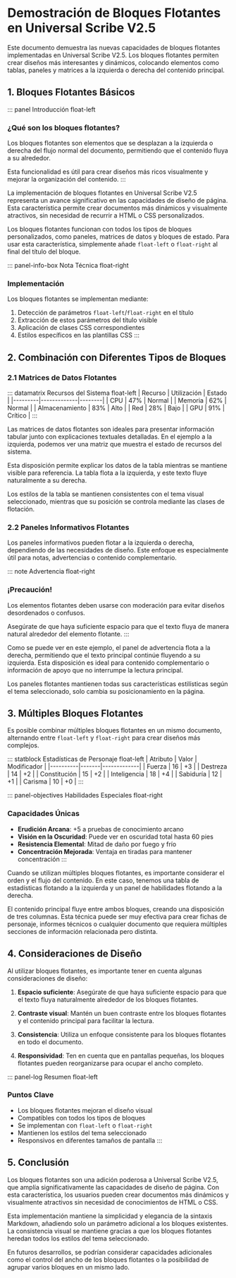 # Demostración de Bloques Flotantes en Universal Scribe V2.5

Este documento demuestra las nuevas capacidades de bloques flotantes implementadas en Universal Scribe V2.5. Los bloques flotantes permiten crear diseños más interesantes y dinámicos, colocando elementos como tablas, paneles y matrices a la izquierda o derecha del contenido principal.

## 1. Bloques Flotantes Básicos

::: panel Introducción float-left
### ¿Qué son los bloques flotantes?

Los bloques flotantes son elementos que se desplazan a la izquierda o derecha del flujo normal del documento, permitiendo que el contenido fluya a su alrededor.

Esta funcionalidad es útil para crear diseños más ricos visualmente y mejorar la organización del contenido.
:::

La implementación de bloques flotantes en Universal Scribe V2.5 representa un avance significativo en las capacidades de diseño de página. Esta característica permite crear documentos más dinámicos y visualmente atractivos, sin necesidad de recurrir a HTML o CSS personalizados.

Los bloques flotantes funcionan con todos los tipos de bloques personalizados, como paneles, matrices de datos y bloques de estado. Para usar esta característica, simplemente añade `float-left` o `float-right` al final del título del bloque.

::: panel-info-box Nota Técnica float-right
### Implementación

Los bloques flotantes se implementan mediante:

1. Detección de parámetros `float-left`/`float-right` en el título
2. Extracción de estos parámetros del título visible
3. Aplicación de clases CSS correspondientes
4. Estilos específicos en las plantillas CSS
:::

## 2. Combinación con Diferentes Tipos de Bloques

### 2.1 Matrices de Datos Flotantes

::: datamatrix Recursos del Sistema float-left
| Recurso | Utilización | Estado |
|---------|-------------|--------|
| CPU | 47% | Normal |
| Memoria | 62% | Normal |
| Almacenamiento | 83% | Alto |
| Red | 28% | Bajo |
| GPU | 91% | Crítico |
:::

Las matrices de datos flotantes son ideales para presentar información tabular junto con explicaciones textuales detalladas. En el ejemplo a la izquierda, podemos ver una matriz que muestra el estado de recursos del sistema.

Esta disposición permite explicar los datos de la tabla mientras se mantiene visible para referencia. La tabla flota a la izquierda, y este texto fluye naturalmente a su derecha.

Los estilos de la tabla se mantienen consistentes con el tema visual seleccionado, mientras que su posición se controla mediante las clases de flotación.

### 2.2 Paneles Informativos Flotantes

Los paneles informativos pueden flotar a la izquierda o derecha, dependiendo de las necesidades de diseño. Este enfoque es especialmente útil para notas, advertencias o contenido complementario.

::: note Advertencia float-right
### ¡Precaución!

Los elementos flotantes deben usarse con moderación para evitar diseños desordenados o confusos.

Asegúrate de que haya suficiente espacio para que el texto fluya de manera natural alrededor del elemento flotante.
:::

Como se puede ver en este ejemplo, el panel de advertencia flota a la derecha, permitiendo que el texto principal continúe fluyendo a su izquierda. Esta disposición es ideal para contenido complementario o información de apoyo que no interrumpe la lectura principal.

Los paneles flotantes mantienen todas sus características estilísticas según el tema seleccionado, solo cambia su posicionamiento en la página.

## 3. Múltiples Bloques Flotantes

Es posible combinar múltiples bloques flotantes en un mismo documento, alternando entre `float-left` y `float-right` para crear diseños más complejos.

::: statblock Estadísticas de Personaje float-left
| Atributo | Valor | Modificador |
|----------|-------|-------------|
| Fuerza | 16 | +3 |
| Destreza | 14 | +2 |
| Constitución | 15 | +2 |
| Inteligencia | 18 | +4 |
| Sabiduría | 12 | +1 |
| Carisma | 10 | +0 |
:::

::: panel-objectives Habilidades Especiales float-right
### Capacidades Únicas

- **Erudición Arcana**: +5 a pruebas de conocimiento arcano
- **Visión en la Oscuridad**: Puede ver en oscuridad total hasta 60 pies
- **Resistencia Elemental**: Mitad de daño por fuego y frío
- **Concentración Mejorada**: Ventaja en tiradas para mantener concentración
:::

Cuando se utilizan múltiples bloques flotantes, es importante considerar el orden y el flujo del contenido. En este caso, tenemos una tabla de estadísticas flotando a la izquierda y un panel de habilidades flotando a la derecha.

El contenido principal fluye entre ambos bloques, creando una disposición de tres columnas. Esta técnica puede ser muy efectiva para crear fichas de personaje, informes técnicos o cualquier documento que requiera múltiples secciones de información relacionada pero distinta.

## 4. Consideraciones de Diseño

Al utilizar bloques flotantes, es importante tener en cuenta algunas consideraciones de diseño:

1. **Espacio suficiente**: Asegúrate de que haya suficiente espacio para que el texto fluya naturalmente alrededor de los bloques flotantes.

2. **Contraste visual**: Mantén un buen contraste entre los bloques flotantes y el contenido principal para facilitar la lectura.

3. **Consistencia**: Utiliza un enfoque consistente para los bloques flotantes en todo el documento.

4. **Responsividad**: Ten en cuenta que en pantallas pequeñas, los bloques flotantes pueden reorganizarse para ocupar el ancho completo.

::: panel-log Resumen float-left
### Puntos Clave

- Los bloques flotantes mejoran el diseño visual
- Compatibles con todos los tipos de bloques
- Se implementan con `float-left` o `float-right`
- Mantienen los estilos del tema seleccionado
- Responsivos en diferentes tamaños de pantalla
:::

## 5. Conclusión

Los bloques flotantes son una adición poderosa a Universal Scribe V2.5, que amplía significativamente las capacidades de diseño de página. Con esta característica, los usuarios pueden crear documentos más dinámicos y visualmente atractivos sin necesidad de conocimientos de HTML o CSS.

Esta implementación mantiene la simplicidad y elegancia de la sintaxis Markdown, añadiendo solo un parámetro adicional a los bloques existentes. La consistencia visual se mantiene gracias a que los bloques flotantes heredan todos los estilos del tema seleccionado.

En futuros desarrollos, se podrían considerar capacidades adicionales como el control del ancho de los bloques flotantes o la posibilidad de agrupar varios bloques en un mismo lado. 